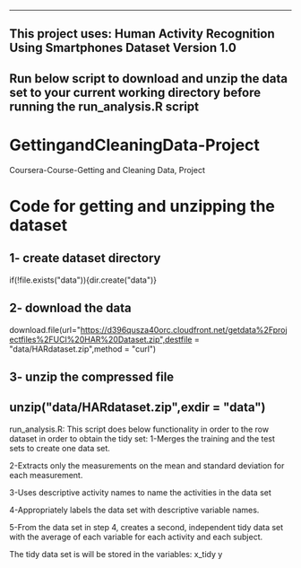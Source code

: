 ----------------------------------------------------------------
This project uses:
Human Activity Recognition Using Smartphones Dataset
Version 1.0
----------------------------------------------------------------
Run below script to download and unzip the data set to your current working directory 
before running the run_analysis.R script
----------------------------------------------------------------
# GettingandCleaningData-Project
Coursera-Course-Getting and Cleaning Data, Project

# Code for getting and unzipping the dataset
## 1- create dataset directory
if(!file.exists("data")){dir.create("data")}
## 2- download the data
download.file(url="https://d396qusza40orc.cloudfront.net/getdata%2Fprojectfiles%2FUCI%20HAR%20Dataset.zip",destfile = "data/HARdataset.zip",method = "curl")
## 3- unzip the compressed file
unzip("data/HARdataset.zip",exdir = "data")
----------------------------------------------------------------
run_analysis.R:
This script does below functionality in order to the row dataset in order to obtain the tidy set:
1-Merges the training and the test sets to create one data set.

2-Extracts only the measurements on the mean and standard deviation for each measurement.

3-Uses descriptive activity names to name the activities in the data set

4-Appropriately labels the data set with descriptive variable names.

5-From the data set in step 4, creates a second, independent tidy data set with the average of each variable for each activity and each subject.

The tidy data set is will be stored in the variables:
x_tidy
y